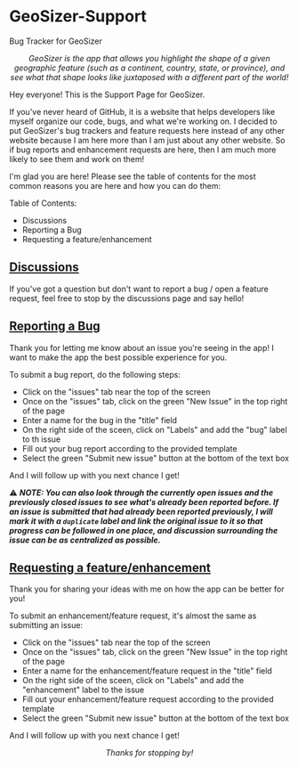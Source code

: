 # GeoSizer-Support
Bug Tracker for GeoSizer

<p align="center">
  <em>GeoSizer is the app that allows you highlight the shape of a given geographic feature (such as a continent, country, state, or province), and see what that shape looks like juxtaposed with a different part of the world!</em>
</p>

Hey everyone! This is the Support Page for GeoSizer.

If you've never heard of GitHub, it is a website that helps developers like myself organize our code, bugs, and what we're working on. I decided to put GeoSizer's bug trackers and feature requests here instead of any other website because I am here more than I am just about any other website. So if bug reports and enhancement requests are here, then I am much more likely to see them and work on them!

I'm glad you are here! Please see the table of contents for the most common reasons you are here and how you can do them:

Table of Contents:
- Discussions
- Reporting a Bug
- Requesting a feature/enhancement

## [Discussions](https://github.com/ianclawson/GeoSizer-Support/discussions)

If you've got a question but don't want to report a bug / open a feature request, feel free to stop by the discussions page and say hello!

## [Reporting a Bug](https://github.com/ianclawson/GeoSizer-Support/issues)

Thank you for letting me know about an issue you're seeing in the app! I want to make the app the best possible experience for you.

To submit a bug report, do the following steps:
- Click on the "issues" tab near the top of the screen
- Once on the "issues" tab, click on the green "New Issue" in the top right of the page
- Enter a name for the bug in the "title" field
- On the right side of the sceen, click on "Labels" and add the "bug" label to th issue
- Fill out your bug report according to the provided template
- Select the green "Submit new issue" button at the bottom of the text box

And I will follow up with you next chance I get!

:warning: ***NOTE: You can also look through the currently open issues and the previously closed issues to
see what's already been reported before. If an issue is submitted that had already been reported
previously, I will mark it with a `duplicate` label and link the original issue to it so that progress
can be followed in one place, and discussion surrounding the issue can be as centralized as possible.***

## [Requesting a feature/enhancement](https://github.com/ianclawson/GeoSizer-Support/issues)

Thank you for sharing your ideas with me on how the app can be better for you!

To submit an enhancement/feature request, it's almost the same as submitting an issue:
- Click on the "issues" tab near the top of the screen
- Once on the "issues" tab, click on the green "New Issue" in the top right of the page
- Enter a name for the enhancement/feature request in the "title" field
- On the right side of the sceen, click on "Labels" and add the "enhancement" label to the issue
- Fill out your enhancement/feature request according to the provided template
- Select the green "Submit new issue" button at the bottom of the text box

And I will follow up with you next chance I get!

<p align="center">
  <em>Thanks for stopping by!</em>
</p>
